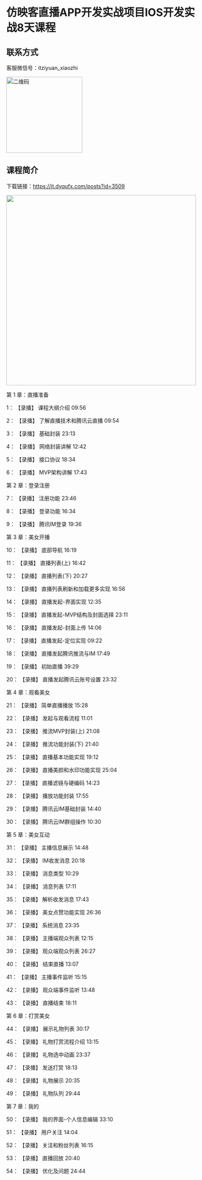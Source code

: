 # 仿映客直播APP开发实战项目IOS开发实战8天课程

## 联系方式

客服微信号：itziyuan_xiaozhi

<img src="https://ziyuanyun.oss-cn-guangzhou.aliyuncs.com/common/20240614073449/666b82192834a.jpg" width="200" height="200" alt="二维码">

## 课程简介

下载链接：https://it.dyqufx.com/posts?id=3509

<img src="https://ziyuanyun.oss-cn-guangzhou.aliyuncs.com/yun/20240515185211/664493dbcebfe.jpg" width="500" alt="">

   

 第 1 章：直播准备

 1： 【录播】 课程大纲介绍 09:56

 2： 【录播】 了解直播技术和腾讯云直播 09:54

 3： 【录播】 基础封装 23:13

 4： 【录播】 网络封装讲解 12:42

 5： 【录播】 接口协议 18:34

 6： 【录播】 MVP架构讲解 17:43

 第 2 章：登录注册

 7： 【录播】 注册功能 23:46

 8： 【录播】 登录功能 16:34

 9： 【录播】 腾讯IM登录 19:36

 第 3 章：美女开播

 10： 【录播】 底部导航 16:19

 11： 【录播】 直播列表(上) 16:42

 12： 【录播】 直播列表(下) 20:27

 13： 【录播】 直播列表刷新和加载更多实现 16:56

 14： 【录播】 直播发起-界面实现 12:35

 15： 【录播】 直播发起-MVP结构及封面选择 23:11

 16： 【录播】 直播发起-封面上传 14:06

 17： 【录播】 直播发起-定位实现 09:22

 18： 【录播】 直播发起腾讯推流与IM 17:49

 19： 【录播】 初始直播 39:29

 20： 【录播】 直播发起腾讯云账号设置 23:32

 第 4 章：观看美女

 21： 【录播】 简单直播播放 15:28

 22： 【录播】 发起与观看流程 11:01

 23： 【录播】 推流MVP封装(上) 21:08

 24： 【录播】 推流功能封装(下) 21:40

 25： 【录播】 直播基本功能实现 19:12

 26： 【录播】 直播美颜和水印功能实现 25:04

 27： 【录播】 直播滤镜与硬编码 14:23

 28： 【录播】 播放功能封装 17:55

 29： 【录播】 腾讯云IM基础封装 14:40

 30： 【录播】 腾讯云IM群组操作 10:30

 第 5 章：美女互动

 31： 【录播】 主播信息展示 14:48

 32： 【录播】 IM收发消息 20:18

 33： 【录播】 消息类型 10:29

 34： 【录播】 消息列表 17:11

 35： 【录播】 解析收发消息 17:43

 36： 【录播】 美女点赞功能实现 26:36

 37： 【录播】 系统消息 23:35

 38： 【录播】 主播端观众列表 12:15

 39： 【录播】 观众端观众列表 26:27

 40： 【录播】 结束直播 13:07

 41： 【录播】 主播事件监听 15:15

 42： 【录播】 观众端事件监听 13:48

 43： 【录播】 直播结束 18:11

 第 6 章：打赏美女

 44： 【录播】 展示礼物列表 30:17

 45： 【录播】 礼物打赏流程介绍 13:15

 46： 【录播】 礼物选中动画 23:37

 47： 【录播】 发送打赏 18:13

 48： 【录播】 礼物展示 20:35

 49： 【录播】 礼物队列 29:44

 第 7 章：我的

 50： 【录播】 我的界面-个人信息编辑 33:10

 51： 【录播】 用户关注 14:04

 52： 【录播】 关注和粉丝列表 16:15

 53： 【录播】 直播回放 20:40

 54： 【录播】 优化及问题 24:44

 

 

 

  